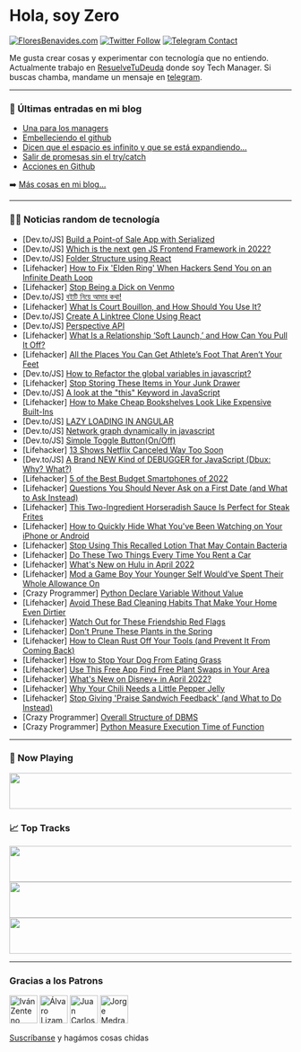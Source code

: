 # Hola, soy Zero

[![FloresBenavides.com](https://img.shields.io/website?down_message=oops&label=MiBlog&style=for-the-badge&up_message=online&url=https%3A%2F%2Ffloresbenavides.com)](https://floresbenavides.com) [![Twitter Follow](https://img.shields.io/twitter/follow/ZeroDragon?color=%231DA1F2&label=Follow&logo=twitter&logoColor=ffffff&style=for-the-badge)](https://twitter.com/zerodragon) [![Telegram Contact](https://img.shields.io/badge/escr%C3%ADbeme-ZeroDragon-%2326A5E4?style=for-the-badge&logo=telegram)](https://t.me/zerodragon)

Me gusta crear cosas y experimentar con tecnología que no entiendo.
Actualmente trabajo en [ResuelveTuDeuda](http://github.com/resuelve) donde soy Tech Manager.
Si buscas chamba, mandame un mensaje en [telegram](https://t.me/zerodragon).

---

### 📕 Últimas entradas en mi blog
<!-- BLOG-POST-LIST:START -->
- [Una para los managers](https://floresbenavides.com/una-para-los-managers/)
- [Embelleciendo el github](https://floresbenavides.com/embelleciendo-el-github/)
- [Dicen que el espacio es infinito y que se está expandiendo…](https://floresbenavides.com/dicen-que-el-espacio-es-infinito-y-que-se-esta-expandiendo/)
- [Salir de promesas sin el try/catch](https://floresbenavides.com/salir-de-promesas-sin-el-try-catch/)
- [Acciones en Github](https://floresbenavides.com/acciones-en-github/)
<!-- BLOG-POST-LIST:END -->

➡️ [Más cosas en mi blog...](https://floresbenavides.com)

---

### 👨‍💻 Noticias random de tecnología
<!-- TECH-POSTS:START -->
- [Dev.to/JS] [Build a Point-of Sale App with Serialized](https://dev.to/ashleyintech/build-a-point-of-sale-app-with-serialized-3e3m)
- [Dev.to/JS] [Which is the next gen JS Frontend Framework in 2022?](https://dev.to/akehsanz/which-is-the-next-gen-js-frontend-framework-in-2022-25ef)
- [Dev.to/JS] [Folder Structure using React](https://dev.to/maimohamed/folder-structure-using-react-p97)
- [Lifehacker] [How to Fix &#39;Elden Ring&#39; When Hackers Send You on an Infinite Death Loop](https://lifehacker.com/how-to-fix-elden-ring-when-hackers-send-you-on-an-infin-1848681820)
- [Lifehacker] [Stop Being a Dick on Venmo](https://lifehacker.com/stop-being-a-dick-on-venmo-1848681834)
- [Dev.to/JS] [বইটি নিয়ে আমার কথা!](https://dev.to/shihab4t/bitti-niyye-aamaar-kthaa-3phc)
- [Lifehacker] [What Is Court Bouillon, and How Should You Use It?](https://lifehacker.com/what-is-court-bouillon-and-how-should-you-use-it-1848680921)
- [Dev.to/JS] [Create A Linktree Clone Using React](https://dev.to/codecast/create-a-linktree-clone-using-react-2hdi)
- [Dev.to/JS] [Perspective API](https://dev.to/thomasbnt/perspective-api-20al)
- [Lifehacker] [What Is a Relationship ‘Soft Launch,’ and How Can You Pull It Off?](https://lifehacker.com/what-is-a-relationship-soft-launch-and-how-can-you-p-1848681538)
- [Lifehacker] [All the Places You Can Get Athlete’s Foot That Aren’t Your Feet](https://lifehacker.com/all-the-places-you-can-get-athlete-s-foot-that-aren-t-y-1848680602)
- [Dev.to/JS] [How to Refactor the global variables in javascript?](https://dev.to/ajayv1/how-to-refactor-the-global-variables-in-javascript-482k)
- [Lifehacker] [Stop Storing These Items in Your Junk Drawer](https://lifehacker.com/stop-storing-these-items-in-your-junk-drawer-1848680113)
- [Dev.to/JS] [A look at the &quot;this&quot; Keyword in JavaScript](https://dev.to/chidiesobe/a-look-at-the-this-keyword-in-javascript-2nk4)
- [Lifehacker] [How to Make Cheap Bookshelves Look Like Expensive Built-Ins](https://lifehacker.com/how-to-make-cheap-bookshelves-look-like-expensive-built-1848679756)
- [Dev.to/JS] [LAZY LOADING IN ANGULAR](https://dev.to/deepachaurasia1/lazy-loading-in-angular-3mf4)
- [Dev.to/JS] [Network graph dynamically in javascript](https://dev.to/zkel/network-graph-dynamically-in-javascript-3p2c)
- [Dev.to/JS] [Simple Toggle Button&lpar;On/Off&rpar;](https://dev.to/asapsonter/simple-toggle-buttononoff-3k2i)
- [Lifehacker] [13 Shows Netflix Canceled Way Too Soon](https://lifehacker.com/13-shows-netflix-canceled-way-too-soon-1848679614)
- [Dev.to/JS] [A Brand NEW Kind of DEBUGGER for JavaScript &lpar;Dbux: Why? What?&rpar;](https://dev.to/domiii/a-brand-new-kind-of-debugger-for-javascript-dbux-why-what-1dj7)
- [Lifehacker] [5 of the Best Budget Smartphones of 2022](https://lifehacker.com/5-of-the-best-budget-smartphones-of-2022-1848680437)
- [Lifehacker] [Questions You Should Never Ask on a First Date &lpar;and What to Ask Instead&rpar;](https://lifehacker.com/questions-you-should-never-ask-on-a-first-date-and-wha-1848680416)
- [Lifehacker] [This Two-Ingredient Horseradish Sauce Is Perfect for Steak Frites](https://lifehacker.com/this-two-ingredient-horseradish-sauce-is-perfect-for-st-1848674319)
- [Lifehacker] [How to Quickly Hide What You&#39;ve Been Watching on Your iPhone or Android](https://lifehacker.com/how-to-quickly-hide-what-youve-been-watching-on-your-ip-1848679766)
- [Lifehacker] [Stop Using This Recalled Lotion That May Contain Bacteria](https://lifehacker.com/stop-using-this-recalled-lotion-that-may-contain-bacter-1848679512)
- [Lifehacker] [Do These Two Things Every Time You Rent a Car](https://lifehacker.com/do-these-two-things-every-time-you-rent-a-car-1848679411)
- [Lifehacker] [What&#39;s New on Hulu in April 2022](https://lifehacker.com/whats-new-on-hulu-in-april-2022-1848679537)
- [Lifehacker] [Mod a Game Boy Your Younger Self Would’ve Spent Their Whole Allowance On](https://lifehacker.com/mod-a-game-boy-your-younger-self-would-ve-spent-their-w-1848672691)
- [Crazy Programmer] [Python Declare Variable Without Value](https://www.thecrazyprogrammer.com/2022/03/python-declare-variable-without-value.html)
- [Lifehacker] [Avoid These Bad Cleaning Habits That Make Your Home Even Dirtier](https://lifehacker.com/avoid-these-bad-cleaning-habits-that-make-your-home-eve-1848676646)
- [Lifehacker] [Watch Out for These Friendship Red Flags](https://lifehacker.com/watch-out-for-these-friendship-red-flags-1848676641)
- [Lifehacker] [Don&#39;t Prune These Plants in the Spring](https://lifehacker.com/dont-prune-these-plants-in-the-spring-1848676636)
- [Lifehacker] [How to Clean Rust Off Your Tools &lpar;and Prevent It From Coming Back&rpar;](https://lifehacker.com/how-to-clean-rust-off-your-tools-and-prevent-it-from-c-1848671645)
- [Lifehacker] [How to Stop Your Dog From Eating Grass](https://lifehacker.com/how-to-stop-your-dog-from-eating-grass-1848671657)
- [Lifehacker] [Use This Free App Find Free Plant Swaps in Your Area](https://lifehacker.com/use-this-free-app-find-free-plant-swaps-in-your-area-1848671668)
- [Lifehacker] [What&#39;s New on Disney+ in April 2022?](https://lifehacker.com/wants-new-on-disney-in-april-2022-1848673497)
- [Lifehacker] [Why Your Chili Needs a Little Pepper Jelly](https://lifehacker.com/why-your-chili-needs-a-little-pepper-jelly-1848673412)
- [Lifehacker] [Stop Giving &#39;Praise Sandwich Feedback&#39; &lpar;and What to Do Instead&rpar;](https://lifehacker.com/stop-giving-shit-sandwich-feedback-and-what-to-do-inst-1848671782)
- [Crazy Programmer] [Overall Structure of DBMS](https://www.thecrazyprogrammer.com/2022/03/structure-of-dbms.html)
- [Crazy Programmer] [Python Measure Execution Time of Function](https://www.thecrazyprogrammer.com/2022/03/python-measure-execution-time.html)<!-- TECH-POSTS:END -->

---

### 🎵 Now Playing
<a href="https://spotify-now-playing-dun.vercel.app/now-playing?open"><img src="https://spotify-now-playing-dun.vercel.app/now-playing" width="540" height="64"></a>

### 📈 Top Tracks
<a href="https://spotify-now-playing-dun.vercel.app/top-tracks?i=1&open"><img src="https://spotify-now-playing-dun.vercel.app/top-tracks?i=1" width="540" height="64"></a>
<a href="https://spotify-now-playing-dun.vercel.app/top-tracks?i=2&open"><img src="https://spotify-now-playing-dun.vercel.app/top-tracks?i=2" width="540" height="64"></a>
<a href="https://spotify-now-playing-dun.vercel.app/top-tracks?i=3&open"><img src="https://spotify-now-playing-dun.vercel.app/top-tracks?i=3" width="540" height="64"></a>

---

### Gracias a los Patrons
[<img src="https://avatars.githubusercontent.com/u/243380?v=4" alt="Iván Zenteno" width="50px">](https://github.com/k001) [<img src="https://avatars.githubusercontent.com/u/19955639?v=4" alt="Álvaro Lizama" width="50px">](https://github.com/alvarolizama) [<img src="https://avatars.githubusercontent.com/u/2718753?v=4" alt="Juan Carlos Ruiz" width="50px">](https://github.com/JuanCrg90) [<img src="https://avatars.githubusercontent.com/u/37025?v=4" alt="Jorge Medrano" width="50px">](https://github.com/h1pp1e) 

[Suscríbanse](https://www.patreon.com/zerodragon) y hagámos cosas chidas
